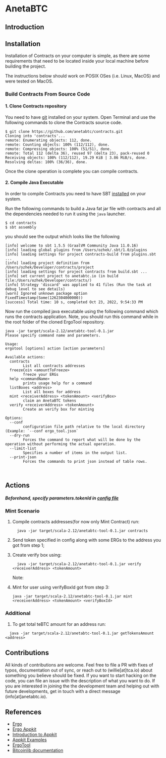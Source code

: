 # AnetaBTC

## Introduction


## Installation

Installation of Contracts on your computer is simple, as there are some requirements that need to be located inside your local machine before building the project.

The instructions below should work on POSIX OSes (i.e. Linux, MacOS) and were tested on
MacOS.

### Build Contracts From Source Code

#### 1. Clone Contracts repository

You need to have [git](https://git-scm.com/) installed on your system.
Open Terminal and use the following commands to clone the Contracts source code.
```
$ git clone https://github.com/anetabtc/contracts.git
Cloning into 'contracts'...
remote: Enumerating objects: 112, done.
remote: Counting objects: 100% (112/112), done.
remote: Compressing objects: 100% (51/51), done.
remote: Total 112 (delta 36), reused 97 (delta 23), pack-reused 0
Receiving objects: 100% (112/112), 19.29 KiB | 3.86 MiB/s, done.
Resolving deltas: 100% (36/36), done.
```
Once the clone operation is complete you can compile contracts.

#### 2. Compile Java Executable

In order to compile Contracts you need to have SBT [installed](https://www.scala-sbt.org/download.html) on your system. 

Run the following commands to build a Java fat jar file with contracts and all the
dependencies needed to run it using the `java` launcher.
```shell
$ cd contracts
$ sbt assembly
```
you should see the output which looks like the following
```
[info] welcome to sbt 1.5.5 (GraalVM Community Java 11.0.16)
[info] loading global plugins from /Users/ozhek/.sbt/1.0/plugins
[info] loading settings for project contracts-build from plugins.sbt ...
[info] loading project definition from /Users/ozhek/Developer/contracts/project
[info] loading settings for project contracts from build.sbt ...
[info] set current project to anetabtc.io (in build file:/Users/ozhek/Developer/contracts/)
[info] Strategy 'discard' was applied to 41 files (Run the task at debug level to see details)
[warn] Ignored unknown package option FixedTimestamp(Some(1262304000000))
[success] Total time: 10 s, completed Oct 23, 2022, 9:54:33 PM

```

Now run the compiled java executable using the following command which runs the contracts application.
Note, you should run this command while in the root folder of the cloned ErgoTool repository.

```
java -jar target/scala-2.12/anetabtc-tool-0.1.jar
Please specify command name and parameters.

Usage:
ergotool [options] action [action parameters]

Available actions:
  contracts 
        List all contracts addresses
  freezeCoin <amountToFreeze>
        freeze your ERGs
  help <commandName>
        prints usage help for a command
  listBoxes <address>
        List all boxes for address
  mint <receiverAddress> <tokenAmount> <verifyBox>
        claim an AnetaBTC tokens
  verify <receiverAddress> <tokenAmount>
        Create an verify box for minting

Options:
  --conf
        configuration file path relative to the local directory (Example: `--conf ergo_tool.json`
  --dry-run
        Forces the command to report what will be done by the operation without performing the actual operation.
  --limit-list
        Specifies a number of items in the output list.
  --print-json
        Forces the commands to print json instead of table rows.

 
```

## Actions

##### *Beforehand, specify parameters.tokenId in [config file](ergo_tool_config.json)*

### Mint Scenario
1. Compile contracts addresses(for now only Mint Contract) run:
    ```
      java -jar target/scala-2.12/anetabtc-tool-0.1.jar contracts
    ```
2. Send token specified in config along with some ERGs to the address you got from step 1;


3. Create verify box using:
    ```
      java -jar target/scala-2.12/anetabtc-tool-0.1.jar verify <receiverAddress> <tokenAmount>
    ```
   Note: 


4. Mint for user using verifyBoxId got from step 3:
    ```
   java -jar target/scala-2.12/anetabtc-tool-0.1.jar mint <receiverAddress> <tokenAmount> <verifyBoxId>
    ```

### Additional

1. To get total teBTC amount for an address run:
```
  java -jar target/scala-2.12/anetabtc-tool-0.1.jar getTokensAmount <address> 
```

## Contributions

All kinds of contributions are welcome. Feel free to file a PR with fixes of
typos, documentation out of sync, or reach out to (willie[at]tca.io) about something you believe should be fixed.
If you want to start hacking on the code, you can file an issue with the description of
what you want to do. If you are interested in joining the the development team and helping out with future developments, get in touch with a direct message (info[at]anetabtc.io).


## References

- [Ergo](https://ergoplatform.org/)
- [Ergo Appkit](https://github.com/ergoplatform/ergo-appkit)
- [Introduction to Appkit](https://ergoplatform.org/en/blog/2019_12_03_top5/)
- [Appkit Examples](https://github.com/ApexTheory/appkit-by-example)
- [ErgoTool](https://github.com/ergoplatform/ergo-tool)
- [Bitcoinlib documentation](https://github.com/1200wd/bitcoinlib)
